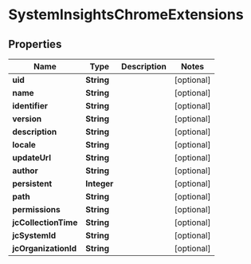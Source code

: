 
# SystemInsightsChromeExtensions

## Properties
Name | Type | Description | Notes
------------ | ------------- | ------------- | -------------
**uid** | **String** |  |  [optional]
**name** | **String** |  |  [optional]
**identifier** | **String** |  |  [optional]
**version** | **String** |  |  [optional]
**description** | **String** |  |  [optional]
**locale** | **String** |  |  [optional]
**updateUrl** | **String** |  |  [optional]
**author** | **String** |  |  [optional]
**persistent** | **Integer** |  |  [optional]
**path** | **String** |  |  [optional]
**permissions** | **String** |  |  [optional]
**jcCollectionTime** | **String** |  |  [optional]
**jcSystemId** | **String** |  |  [optional]
**jcOrganizationId** | **String** |  |  [optional]



